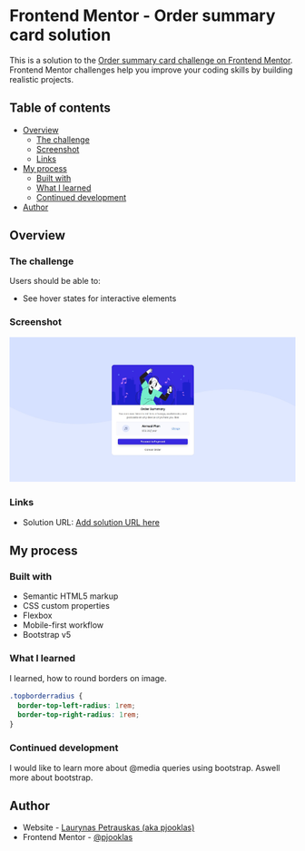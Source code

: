 # Frontend Mentor - Order summary card solution

This is a solution to the [Order summary card challenge on Frontend Mentor](https://www.frontendmentor.io/challenges/order-summary-component-QlPmajDUj). Frontend Mentor challenges help you improve your coding skills by building realistic projects. 

## Table of contents

- [Overview](#overview)
  - [The challenge](#the-challenge)
  - [Screenshot](#screenshot)
  - [Links](#links)
- [My process](#my-process)
  - [Built with](#built-with)
  - [What I learned](#what-i-learned)
  - [Continued development](#continued-development)
- [Author](#author)

## Overview

### The challenge

Users should be able to:

- See hover states for interactive elements

### Screenshot

![](./images/screenshot.jpg)
 
 
### Links

- Solution URL: [Add solution URL here](https://pjooklas.github.io/order-summary-component-main/)

## My process

### Built with

- Semantic HTML5 markup
- CSS custom properties
- Flexbox
- Mobile-first workflow
- Bootstrap v5

### What I learned

I learned, how to round borders on image.

```css
.topborderradius {
  border-top-left-radius: 1rem;
  border-top-right-radius: 1rem;
}
```

### Continued development

I would like to learn more about @media queries using bootstrap. Aswell more about bootstrap. 

## Author

- Website - [Laurynas Petrauskas (aka pjooklas)](https://github.com/pjooklas)
- Frontend Mentor - [@pjooklas](https://www.frontendmentor.io/profile/pjooklas)
